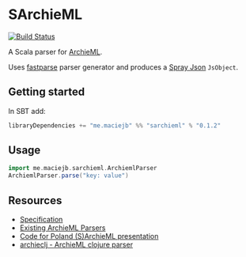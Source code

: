 # SArchieML
[![Build Status](https://travis-ci.org/maciej/sarchieml.svg)](https://travis-ci.org/maciej/sarchieml)

A Scala parser for [ArchieML](http://archieml.org).

Uses [fastparse](http://lihaoyi.github.io/fastparse/) parser generator and produces a [Spray Json](https://github.com/spray/spray-json) `JsObject`.

## Getting started
In SBT add:
```scala
libraryDependencies += "me.maciejb" %% "sarchieml" % "0.1.2"
```

## Usage
```scala
import me.maciejb.sarchieml.ArchiemlParser
ArchiemlParser.parse("key: value")
```

## Resources
* [Specification](http://archieml.org/spec/1.0/CR-20150509.html)
* [Existing ArchieML Parsers](http://archieml.org/#resources)
* [Code for Poland (S)ArchieML presentation](https://speakerdeck.com/maciejb/archieml)
* [archieclj - ArchieML clojure parser](https://github.com/mihi-tr/archieclj)
